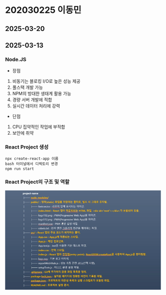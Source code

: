 # 202030225 이동민 

## 2025-03-20


## 2025-03-13
### Node.JS 
  - 장점
  1. 비동기는 블로킹 I/O로  높은 성능 제공
  2. 풀스택 개발 가능
  3. NPM의 방대한 생태계 활용 가능
  4. 경량 서버 개발에 적합
  5. 실시간 데이터 처리에 강력

  - 단점
  1. CPU 집약적인 작업에 부적합
  2. 보안에 취약

### React Project 생성
```
npx create-react-app 이름
bash 터미널에서 디렉토리 변경
npm run start
```
### React Project의 구조 및 역할
![alt text](image/image.png)